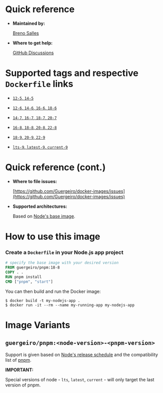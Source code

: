 # Quick reference

- **Maintained by:**

  [Breno Salles](https://brenosalles.com)

- **Where to get help:**

  [GitHub Discussions](https://github.com/Guergeiro/docker-images/discussions)

# Supported tags and respective `Dockerfile` links

- [`12-5`, `14-5`](./Dockerfile)

- [`12-6`, `14-6`, `16-6`, `18-6`](./Dockerfile)

- [`14-7`, `16-7`, `18-7`, `20-7`](./Dockerfile)

- [`16-8`, `18-8`, `20-8`, `22-8`](./Dockerfile)

- [`18-9`, `20-9`, `22-9`](./Dockerfile)

- [`lts-9`, `latest-9`, `current-9`](./Dockerfile)

# Quick reference (cont.)

- **Where to file issues:**

  [https://github.com/Guergeiro/docker-images/issues](https://github.com/Guergeiro/docker-images/issues)

- **Supported architectures:**

  Based on [Node's base image](https://hub.docker.com/_/node).

# How to use this image

### Create a `Dockerfile` in your Node.js app project

```dockerfile
# specify the base image with your desired version
FROM guergeiro/pnpm:18-8
COPY . .
RUN pnpm install
CMD ["pnpm", "start"]
```

You can then build and run the Docker image:

```console
$ docker build -t my-nodejs-app .
$ docker run -it --rm --name my-running-app my-nodejs-app
```

# Image Variants

## `guergeiro/pnpm:<node-version>-<pnpm-version>`

Support is given based on
[Node's release schedule](https://github.com/nodejs/release#release-schedule)
and the compatibility list of
[pnpm](https://pnpm.io/installation#compatibility).

**IMPORTANT:**

Special versions of node - `lts`, `latest`, `current` - will only target the
last version of pnpm.
